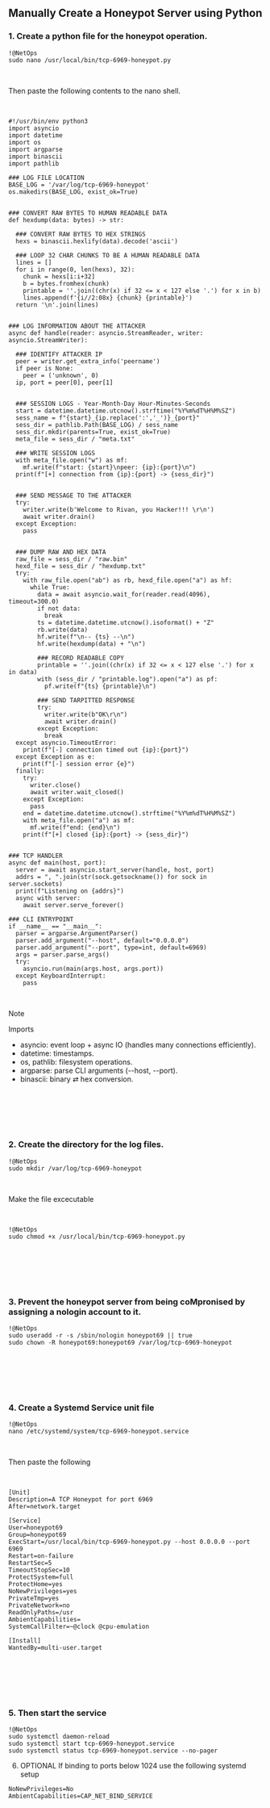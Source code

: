## Manually Create a Honeypot Server using Python

### 1. Create a python file for the honeypot operation.
~~~
!@NetOps
sudo nano /usr/local/bin/tcp-6969-honeypot.py
~~~

<br>

Then paste the following contents to the nano shell.

<br>

~~~
#!/usr/bin/env python3
import asyncio
import datetime
import os
import argparse
import binascii
import pathlib

### LOG FILE LOCATION
BASE_LOG = '/var/log/tcp-6969-honeypot'
os.makedirs(BASE_LOG, exist_ok=True)


### CONVERT RAW BYTES TO HUMAN READABLE DATA
def hexdump(data: bytes) -> str:

  ### CONVERT RAW BYTES TO HEX STRINGS
  hexs = binascii.hexlify(data).decode('ascii')
  
  ### LOOP 32 CHAR CHUNKS TO BE A HUMAN READABLE DATA
  lines = []
  for i in range(0, len(hexs), 32):
    chunk = hexs[i:i+32]
    b = bytes.fromhex(chunk)
    printable = ''.join((chr(x) if 32 <= x < 127 else '.') for x in b)
    lines.append(f'{i//2:08x} {chunk} {printable}')
  return '\n'.join(lines)


### LOG INFORMATION ABOUT THE ATTACKER
async def handle(reader: asyncio.StreamReader, writer: asyncio.StreamWriter):
  
  ### IDENTIFY ATTACKER IP
  peer = writer.get_extra_info('peername')
  if peer is None:
    peer = ('unknown', 0)
  ip, port = peer[0], peer[1]
  
  
  ### SESSION LOGS - Year-Month-Day Hour-Minutes-Seconds
  start = datetime.datetime.utcnow().strftime("%Y%m%dT%H%M%SZ")
  sess_name = f"{start}_{ip.replace(':','_')}_{port}"
  sess_dir = pathlib.Path(BASE_LOG) / sess_name
  sess_dir.mkdir(parents=True, exist_ok=True)
  meta_file = sess_dir / "meta.txt"
  
  ### WRITE SESSION LOGS
  with meta_file.open("w") as mf:
    mf.write(f"start: {start}\npeer: {ip}:{port}\n")
  print(f"[+] connection from {ip}:{port} -> {sess_dir}")


  ### SEND MESSAGE TO THE ATTACKER
  try:
    writer.write(b'Welcome to Rivan, you Hacker!!! \r\n')
    await writer.drain()
  except Exception:
    pass


  ### DUMP RAW AND HEX DATA
  raw_file = sess_dir / "raw.bin"
  hexd_file = sess_dir / "hexdump.txt"
  try:
    with raw_file.open("ab") as rb, hexd_file.open("a") as hf:
      while True:
        data = await asyncio.wait_for(reader.read(4096), timeout=300.0)
        if not data:
          break
        ts = datetime.datetime.utcnow().isoformat() + "Z"
        rb.write(data)
        hf.write(f"\n-- {ts} --\n")
        hf.write(hexdump(data) + "\n")
        
        ### RECORD READABLE COPY
        printable = ''.join((chr(x) if 32 <= x < 127 else '.') for x in data)
        with (sess_dir / "printable.log").open("a") as pf:
          pf.write(f"{ts} {printable}\n")
        
        ### SEND TARPITTED RESPONSE
        try:
          writer.write(b"OK\r\n")
          await writer.drain()
        except Exception:
          break
  except asyncio.TimeoutError:
    print(f"[-] connection timed out {ip}:{port}")
  except Exception as e:
    print(f"[-] session error {e}")
  finally:
    try:
      writer.close()
      await writer.wait_closed()
    except Exception:
      pass
    end = datetime.datetime.utcnow().strftime("%Y%m%dT%H%M%SZ")
    with meta_file.open("a") as mf:
      mf.write(f"end: {end}\n")
    print(f"[+] closed {ip}:{port} -> {sess_dir}")


### TCP HANDLER
async def main(host, port):
  server = await asyncio.start_server(handle, host, port)
  addrs = ", ".join(str(sock.getsockname()) for sock in server.sockets)
  print(f"Listening on {addrs}")
  async with server:
    await server.serve_forever()
      
### CLI ENTRYPOINT
if __name__ == "__main__":
  parser = argparse.ArgumentParser()
  parser.add_argument("--host", default="0.0.0.0")
  parser.add_argument("--port", type=int, default=6969)
  args = parser.parse_args()
  try:
    asyncio.run(main(args.host, args.port))
  except KeyboardInterrupt:
    pass
~~~

<br>

> [!NOTE]
> Imports
> - asyncio: event loop + async IO (handles many connections efficiently).
> - datetime: timestamps.
> - os, pathlib: filesystem operations.
> - argparse: parse CLI arguments (--host, --port).
> - binascii: binary ⇄ hex conversion.

&nbsp;
---
&nbsp;

### 2. Create the directory for the log files.
~~~
!@NetOps
sudo mkdir /var/log/tcp-6969-honeypot
~~~

<br>

Make the file excecutable

<br>

~~~
!@NetOps
sudo chmod +x /usr/local/bin/tcp-6969-honeypot.py
~~~

&nbsp;
---
&nbsp;

### 3. Prevent the honeypot server from being coMpronised by assigning a nologin account to it.
~~~
!@NetOps
sudo useradd -r -s /sbin/nologin honeypot69 || true
sudo chown -R honeypot69:honeypot69 /var/log/tcp-6969-honeypot
~~~

&nbsp;
---
&nbsp;

### 4. Create a Systemd Service unit file
~~~
!@NetOps
nano /etc/systemd/system/tcp-6969-honeypot.service
~~~

<br>

Then paste the following

<br>

~~~
[Unit]
Description=A TCP Honeypot for port 6969
After=network.target

[Service]
User=honeypot69
Group=honeypot69
ExecStart=/usr/local/bin/tcp-6969-honeypot.py --host 0.0.0.0 --port 6969
Restart=on-failure
RestartSec=5
TimeoutStopSec=10
ProtectSystem=full
ProtectHome=yes
NoNewPrivileges=yes
PrivateTmp=yes
PrivateNetwork=no
ReadOnlyPaths=/usr
AmbientCapabilities=
SystemCallFilter=~@clock @cpu-emulation

[Install]
WantedBy=multi-user.target
~~~

&nbsp;
---
&nbsp;

### 5. Then start the service
~~~
!@NetOps
sudo systemctl daemon-reload
sudo systemctl start tcp-6969-honeypot.service
sudo systemctl status tcp-6969-honeypot.service --no-pager
~~~








6. OPTIONAL
If binding to ports below 1024 use the following systemd setup
~~~
NoNewPrivileges=No
AmbientCapabilities=CAP_NET_BIND_SERVICE
~~~
